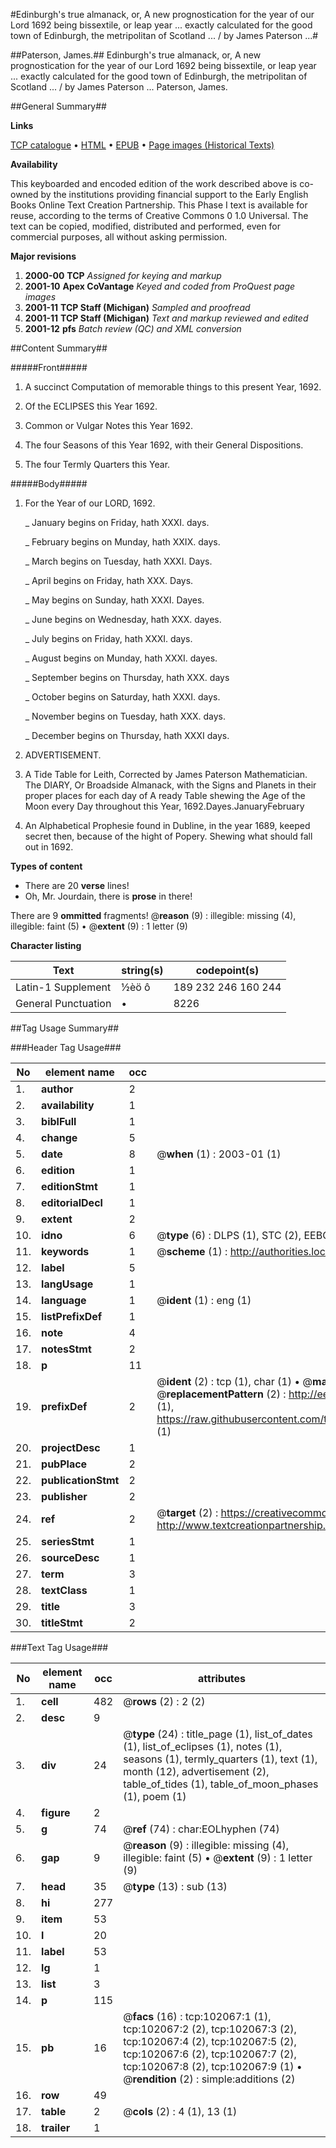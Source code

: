 #Edinburgh's true almanack, or, A new prognostication for the year of our Lord 1692 being bissextile, or leap year ... exactly calculated for the good town of Edinburgh, the metripolitan of Scotland ... / by James Paterson ...#

##Paterson, James.##
Edinburgh's true almanack, or, A new prognostication for the year of our Lord 1692 being bissextile, or leap year ... exactly calculated for the good town of Edinburgh, the metripolitan of Scotland ... / by James Paterson ...
Paterson, James.

##General Summary##

**Links**

[TCP catalogue](http://www.ota.ox.ac.uk/tcp/)  • 
[HTML](http://tei.it.ox.ac.uk/tcp/Texts-HTML/free/A24/A24482.html)  • 
[EPUB](http://tei.it.ox.ac.uk/tcp/Texts-EPUB/free/A24/A24482.epub) • 
[Page images (Historical Texts)](https://data.historicaltexts.jisc.ac.uk/view?pubId=eebo-13959900e&pageId=eebo-13959900e-102067-1)

**Availability**

This keyboarded and encoded edition of the
	       work described above is co-owned by the institutions
	       providing financial support to the Early English Books
	       Online Text Creation Partnership. This Phase I text is
	       available for reuse, according to the terms of Creative
	       Commons 0 1.0 Universal. The text can be copied,
	       modified, distributed and performed, even for
	       commercial purposes, all without asking permission.

**Major revisions**

1. __2000-00__ __TCP__ *Assigned for keying and markup*
1. __2001-10__ __Apex CoVantage__ *Keyed and coded from ProQuest page images*
1. __2001-11__ __TCP Staff (Michigan)__ *Sampled and proofread*
1. __2001-11__ __TCP Staff (Michigan)__ *Text and markup reviewed and edited*
1. __2001-12__ __pfs__ *Batch review (QC) and XML conversion*

##Content Summary##

#####Front#####

1. A succinct Computation of memorable things to this present Year, 1692.

1. Of the ECLIPSES this Year 1692.

1. Common or Vulgar Notes this Year 1692.

1. The four Seasons of this Year 1692, with their General Dispositions.

1. The four Termly Quarters this Year.

#####Body#####

1. For the Year of our LORD, 1692.

    _ January begins on Friday, hath XXXI. days.

    _ February begins on Munday, hath XXIX. days.

    _ March begins on Tuesday, hath XXXI. Days.

    _ April begins on Friday, hath XXX. Days.

    _ May begins on Sunday, hath XXXI. Dayes.

    _ June begins on Wednesday, hath XXX. dayes.

    _ July begins on Friday, hath XXXI. days.

    _ August begins on Munday, hath XXXI. dayes.

    _ September begins on Thursday, hath XXX. days

    _ October begins on Saturday, hath XXXI. days.

    _ November begins on Tuesday, hath XXX. days.

    _ December begins on Thursday, hath XXXI days.

1. ADVERTISEMENT.

1. A Tide Table for Leith, Corrected by James Paterson Mathematician.
The DIARY, Or Broadside Almanack, with the Signs and Planets in their proper places for each day of A ready Table shewing the Age of the Moon every Day throughout this Year, 1692.Dayes.JanuaryFebruary
1. An Alphabetical Prophesie found in Dubline, in the year 1689, keeped secret then, because of the hight of Popery. Shewing what should fall out in 1692.

**Types of content**

  * There are 20 **verse** lines!
  * Oh, Mr. Jourdain, there is **prose** in there!

There are 9 **ommitted** fragments! 
 @__reason__ (9) : illegible: missing (4), illegible: faint (5)  •  @__extent__ (9) : 1 letter (9)

**Character listing**


|Text|string(s)|codepoint(s)|
|---|---|---|
|Latin-1 Supplement|½èö ô|189 232 246 160 244|
|General Punctuation|•|8226|

##Tag Usage Summary##

###Header Tag Usage###

|No|element name|occ|attributes|
|---|---|---|---|
|1.|__author__|2||
|2.|__availability__|1||
|3.|__biblFull__|1||
|4.|__change__|5||
|5.|__date__|8| @__when__ (1) : 2003-01 (1)|
|6.|__edition__|1||
|7.|__editionStmt__|1||
|8.|__editorialDecl__|1||
|9.|__extent__|2||
|10.|__idno__|6| @__type__ (6) : DLPS (1), STC (2), EEBO-CITATION (1), OCLC (1), VID (1)|
|11.|__keywords__|1| @__scheme__ (1) : http://authorities.loc.gov/ (1)|
|12.|__label__|5||
|13.|__langUsage__|1||
|14.|__language__|1| @__ident__ (1) : eng (1)|
|15.|__listPrefixDef__|1||
|16.|__note__|4||
|17.|__notesStmt__|2||
|18.|__p__|11||
|19.|__prefixDef__|2| @__ident__ (2) : tcp (1), char (1)  •  @__matchPattern__ (2) : ([0-9\-]+):([0-9IVX]+) (1), (.+) (1)  •  @__replacementPattern__ (2) : http://eebo.chadwyck.com/downloadtiff?vid=$1&page=$2 (1), https://raw.githubusercontent.com/textcreationpartnership/Texts/master/tcpchars.xml#$1 (1)|
|20.|__projectDesc__|1||
|21.|__pubPlace__|2||
|22.|__publicationStmt__|2||
|23.|__publisher__|2||
|24.|__ref__|2| @__target__ (2) : https://creativecommons.org/publicdomain/zero/1.0/ (1), http://www.textcreationpartnership.org/docs/. (1)|
|25.|__seriesStmt__|1||
|26.|__sourceDesc__|1||
|27.|__term__|3||
|28.|__textClass__|1||
|29.|__title__|3||
|30.|__titleStmt__|2||


###Text Tag Usage###

|No|element name|occ|attributes|
|---|---|---|---|
|1.|__cell__|482| @__rows__ (2) : 2 (2)|
|2.|__desc__|9||
|3.|__div__|24| @__type__ (24) : title_page (1), list_of_dates (1), list_of_eclipses (1), notes (1), seasons (1), termly_quarters (1), text (1), month (12), advertisement (2), table_of_tides (1), table_of_moon_phases (1), poem (1)|
|4.|__figure__|2||
|5.|__g__|74| @__ref__ (74) : char:EOLhyphen (74)|
|6.|__gap__|9| @__reason__ (9) : illegible: missing (4), illegible: faint (5)  •  @__extent__ (9) : 1 letter (9)|
|7.|__head__|35| @__type__ (13) : sub (13)|
|8.|__hi__|277||
|9.|__item__|53||
|10.|__l__|20||
|11.|__label__|53||
|12.|__lg__|1||
|13.|__list__|3||
|14.|__p__|115||
|15.|__pb__|16| @__facs__ (16) : tcp:102067:1 (1), tcp:102067:2 (2), tcp:102067:3 (2), tcp:102067:4 (2), tcp:102067:5 (2), tcp:102067:6 (2), tcp:102067:7 (2), tcp:102067:8 (2), tcp:102067:9 (1)  •  @__rendition__ (2) : simple:additions (2)|
|16.|__row__|49||
|17.|__table__|2| @__cols__ (2) : 4 (1), 13 (1)|
|18.|__trailer__|1||
